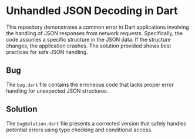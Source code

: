 # Unhandled JSON Decoding in Dart

This repository demonstrates a common error in Dart applications involving the handling of JSON responses from network requests.  Specifically, the code assumes a specific structure in the JSON data. If the structure changes, the application crashes.  The solution provided shows best practices for safe JSON handling.

## Bug

The `bug.dart` file contains the erroneous code that lacks proper error handling for unexpected JSON structures.

## Solution

The `bugSolution.dart` file presents a corrected version that safely handles potential errors using type checking and conditional access.